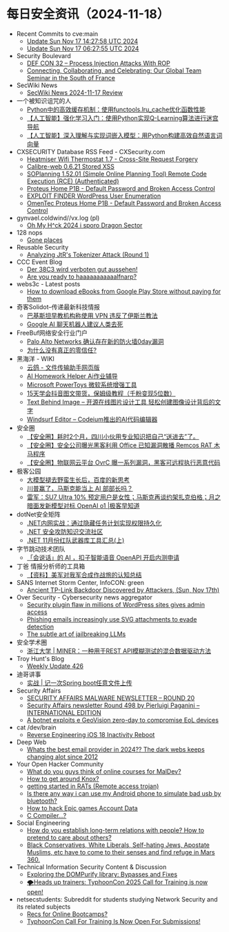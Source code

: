 # 每日安全资讯（2024-11-18）

- Recent Commits to cve:main
  - [Update Sun Nov 17 14:27:58 UTC 2024](https://github.com/trickest/cve/commit/beff6081609ca19baa926ab25035cb8b0354b565)
  - [Update Sun Nov 17 06:27:55 UTC 2024](https://github.com/trickest/cve/commit/c64d1192200cc24bcbfb61c1dd872718f11f1df5)
- Security Boulevard
  - [DEF CON 32 – Process Injection Attacks With ROP](https://securityboulevard.com/2024/11/def-con-32-process-injection-attacks-with-rop/)
  - [Connecting, Collaborating, and Celebrating: Our Global Team Seminar in the South of France](https://securityboulevard.com/2024/11/connecting-collaborating-and-celebrating-our-global-team-seminar-in-the-south-of-france/)
- SecWiki News
  - [SecWiki News 2024-11-17 Review](http://www.sec-wiki.com/?2024-11-17)
- 一个被知识诅咒的人
  - [Python中的高效缓存机制：使用functools.lru_cache优化函数性能](https://blog.csdn.net/nokiaguy/article/details/143831206)
  - [【人工智能】强化学习入门：使用Python实现Q-Learning算法进行迷宫导航](https://blog.csdn.net/nokiaguy/article/details/143831195)
  - [【人工智能】深入理解与实现词嵌入模型：用Python构建高效自然语言词向量](https://blog.csdn.net/nokiaguy/article/details/143831180)
- CXSECURITY Database RSS Feed - CXSecurity.com
  - [Heatmiser Wifi Thermostat 1.7 - Cross-Site Request Forgery](https://cxsecurity.com/issue/WLB-2024110030)
  - [Calibre-web 0.6.21 Stored XSS](https://cxsecurity.com/issue/WLB-2024110029)
  - [SOPlanning 1.52.01 (Simple Online Planning Tool) Remote Code Execution (RCE) (Authenticated)](https://cxsecurity.com/issue/WLB-2024110028)
  - [Proteus Home P1B - Default Password and Broken Access Control](https://cxsecurity.com/issue/WLB-2024110025)
  - [EXPLOIT FINDER  WordPress User Enumeration](https://cxsecurity.com/issue/WLB-2024110026)
  - [OmenTec Proteus Home P1B - Default Password and Broken Access Control](https://cxsecurity.com/issue/WLB-2024110024)
- gynvael.coldwind//vx.log (pl)
  - [Oh My H^ck 2024 i sporo Dragon Sector](https://gynvael.coldwind.pl/?id=795)
- 128 nops
  - [Gone places](https://carstein.github.io/short/2024/11/17/gone-places.html)
- Reusable Security
  - [Analyzing JtR's Tokenizer Attack (Round 1)](https://reusablesec.blogspot.com/2024/11/analyzing-jtrs-tokenizer-attack-round-1.html)
- CCC Event Blog
  - [Der 38C3 wird verboten gut aussehen!](https://events.ccc.de/2024/11/17/38c3-illegally-awesome/)
  - [Are you ready to haaaaaaaaaaalfnarp?](https://events.ccc.de/2024/11/17/38c3-are-you-ready-to-haaaaaaaaaaalfnarp/)
- webs3c - Latest posts
  - [How to download eBooks from Google Play Store without paying for them](https://webs3c.com/t/how-to-download-ebooks-from-google-play-store-without-paying-for-them/79#post_4)
- 奇客Solidot–传递最新科技情报
  - [巴基斯坦早教机构称使用 VPN 违反了伊斯兰教法](https://www.solidot.org/story?sid=79799)
  - [Google AI 聊天机器人建议人类去死](https://www.solidot.org/story?sid=79798)
- FreeBuf网络安全行业门户
  - [Palo Alto Networks 确认存在新的防火墙0day漏洞](https://www.freebuf.com/news/415441.html)
  - [为什么没有真正的零信任?](https://www.freebuf.com/articles/neopoints/415436.html)
- 黑海洋 - WIKI
  - [云鸽 - 文件传输助手网页版](https://www.upx8.com/4441)
  - [AI Homework Helper Ai作业辅导](https://www.upx8.com/4440)
  - [Microsoft PowerToys 微软系统增强工具](https://www.upx8.com/4439)
  - [15天学会抖音图文带货，保姆级教程（千粉变现5位数）](https://www.upx8.com/4438)
  - [Text Behind Image – 开源在线图片设计工具 轻松创建图像设计背后的文字](https://www.upx8.com/4437)
  - [Windsurf Editor – Codeium推出的AI代码编辑器](https://www.upx8.com/4436)
- 安全圈
  - [【安全圈】耗时2个月，四川小伙用专业知识把自己“送进去”了。](https://mp.weixin.qq.com/s?__biz=MzIzMzE4NDU1OQ==&mid=2652066040&idx=1&sn=fcc2314e273fd8cbd7197bf86dbb628e&chksm=f36e7cb8c419f5ae9d4910c6a41e61dc61e3b3141c312e2229cc7b013421e198fac317742acb&scene=58&subscene=0#rd)
  - [【安全圈】安全公司曝光黑客利用 Office 已知漏洞散播 Remcos   RAT 木马程序](https://mp.weixin.qq.com/s?__biz=MzIzMzE4NDU1OQ==&mid=2652066040&idx=2&sn=cf11d094cb7fc2770df2100227dc34db&chksm=f36e7cb8c419f5ae9268e1d2eb9675ef94bccbcfe66627cb209b0883944215f205a8d17b7028&scene=58&subscene=0#rd)
  - [【安全圈】物联网云平台 OvrC 曝一系列漏洞，黑客可远程执行恶意代码](https://mp.weixin.qq.com/s?__biz=MzIzMzE4NDU1OQ==&mid=2652066040&idx=3&sn=628c0be39463e5a5db076252eae42974&chksm=f36e7cb8c419f5ae9694e18d60dde2a26e6a3cdec1633acf1fe266e96be9e59868eaad6f37a5&scene=58&subscene=0#rd)
- 极客公园
  - [大模型褪去野蛮生长后，百度的新思考](https://mp.weixin.qq.com/s?__biz=MTMwNDMwODQ0MQ==&mid=2653064112&idx=1&sn=27b794fcfdded9a7f1e04976dd6a655e&chksm=7e57f60649207f1088680e064e8de863c6b6d358e35fa8d9eaad3f3757a48de51a396b599c1d&scene=58&subscene=0#rd)
  - [川普赢了，马斯克能当上 AI 部部长吗？](https://mp.weixin.qq.com/s?__biz=MTMwNDMwODQ0MQ==&mid=2653064102&idx=1&sn=78e9ad860dc57db553b48be7d9405ecf&chksm=7e57f61049207f0688b22dadfd402fc4b4bb28650b5eda344a53658704f0d57870d21c567263&scene=58&subscene=0#rd)
  - [雷军：SU7 Ultra 10% 预定用户是女性；马斯克再谈约架扎克伯格；月之暗面发新模型对标 OpenAI o1 |极客早知道](https://mp.weixin.qq.com/s?__biz=MTMwNDMwODQ0MQ==&mid=2653064089&idx=1&sn=ffa6f119c70c017cafa6f32c79cda0c3&chksm=7e57f62f49207f39cf8869de94aa11bea7ba75d458449c4149a157b340d0ce3efb9c2aea930e&scene=58&subscene=0#rd)
- dotNet安全矩阵
  - [.NET内网实战：通过隐藏任务计划实现权限持久化](https://mp.weixin.qq.com/s?__biz=MzUyOTc3NTQ5MA==&mid=2247496737&idx=1&sn=d3fd5e529d898139e7aa382e024bcd57&chksm=fa595acccd2ed3daf7f7b2c98f2d27007b62bfdd523eaa8e0a69fc9c58b18b8474fdf3d96560&scene=58&subscene=0#rd)
  - [.NET 安全攻防知识交流社区](https://mp.weixin.qq.com/s?__biz=MzUyOTc3NTQ5MA==&mid=2247496737&idx=2&sn=872d41b5a6b7e8c74392aaa25ffd586a&chksm=fa595acccd2ed3dac2a3efedf110c934fead8b1792881b5ce4e01e3f0d6993b3c71de66aac24&scene=58&subscene=0#rd)
  - [.NET 11月份红队武器库工具汇总(上)](https://mp.weixin.qq.com/s?__biz=MzUyOTc3NTQ5MA==&mid=2247496737&idx=3&sn=272658dec2bb1776fa374b30f6aa98b9&chksm=fa595acccd2ed3da60171508eb9feab38f248a80f8732978847a2c8138d71a97e25ad892f01f&scene=58&subscene=0#rd)
- 字节跳动技术团队
  - [「会说话」的 AI ，扣子智能语音 OpenAPI 开启内测申请](https://mp.weixin.qq.com/s?__biz=MzI1MzYzMjE0MQ==&mid=2247511386&idx=1&sn=7cc18c28156b42b144946325f89b186e&chksm=e9d366b8dea4efae4d9179178dd3e04ad88aabd01b9293626d4697b694f67b0b1320a0a37442&scene=58&subscene=0#rd)
- 丁爸 情报分析师的工具箱
  - [【资料】美军对我军合成作战旅的认知总结](https://mp.weixin.qq.com/s?__biz=MzI2MTE0NTE3Mw==&mid=2651147826&idx=1&sn=82db846319ddae363d8ac74312d12f8b&chksm=f1af3908c6d8b01ec33022230f4b2c112e9210f0cd3b43058d09a96ccbbbd3a91ecca7137dc9&scene=58&subscene=0#rd)
- SANS Internet Storm Center, InfoCON: green
  - [Ancient TP-Link Backdoor Discovered by Attackers, (Sun, Nov 17th)](https://isc.sans.edu/diary/rss/31442)
- Over Security - Cybersecurity news aggregator
  - [Security plugin flaw in millions of WordPress sites gives admin access](https://www.bleepingcomputer.com/news/security/security-plugin-flaw-in-millions-of-wordpress-sites-gives-admin-access/)
  - [Phishing emails increasingly use SVG attachments to evade detection](https://www.bleepingcomputer.com/news/security/phishing-emails-increasingly-use-svg-attachments-to-evade-detection/)
  - [The subtle art of jailbreaking LLMs](https://andpalmier.com/posts/jailbreaking-llms/)
- 安全学术圈
  - [浙江大学 | MINER：一种用于REST API模糊测试的混合数据驱动方法](https://mp.weixin.qq.com/s?__biz=MzU5MTM5MTQ2MA==&mid=2247491390&idx=1&sn=b7ade53040c9a2e8c610421c91a4a59d&chksm=fe2ee0b5c95969a37954d52aa6472cd8ec8fb5e6742c4dfe5d9a908816eb433843eb6e91c0e5&scene=58&subscene=0#rd)
- Troy Hunt's Blog
  - [Weekly Update 426](https://www.troyhunt.com/weekly-update-426/)
- 迪哥讲事
  - [实战 | 记一次Spring boot任意文件上传](https://mp.weixin.qq.com/s?__biz=MzIzMTIzNTM0MA==&mid=2247496357&idx=1&sn=a65d53958d2fb72f02926d027d247350&chksm=e8a5f8c6dfd271d0e0be8b83b8c4d1d4179ac8c8e89ea7ec34d0f9344ab13944e2e50247d33d&scene=58&subscene=0#rd)
- Security Affairs
  - [SECURITY AFFAIRS MALWARE NEWSLETTER – ROUND 20](https://securityaffairs.com/171089/malware/security-affairs-malware-newsletter-round-20.html)
  - [Security Affairs newsletter Round 498 by Pierluigi Paganini – INTERNATIONAL EDITION](https://securityaffairs.com/171083/security/security-affairs-newsletter-round-498-by-pierluigi-paganini-international-edition.html)
  - [A botnet exploits e GeoVision zero-day to compromise EoL devices](https://securityaffairs.com/171067/malware/ddos-botnet-exploits-geovision-zero-day.html)
- cat /dev/brain
  - [Reverse Engineering iOS 18 Inactivity Reboot](https://naehrdine.blogspot.com/2024/11/reverse-engineering-ios-18-inactivity.html)
- Deep Web
  - [Whats the best email provider in 2024?? The dark webs keeps changing alot since 2012](https://www.reddit.com/r/deepweb/comments/1gti94z/whats_the_best_email_provider_in_2024_the_dark/)
- Your Open Hacker Community
  - [What do you guys think of online courses for MalDev?](https://www.reddit.com/r/HowToHack/comments/1gtfjha/what_do_you_guys_think_of_online_courses_for/)
  - [How to get around Knox?](https://www.reddit.com/r/HowToHack/comments/1gt7mwd/how_to_get_around_knox/)
  - [getting started in RATs (Remote access trojan)](https://www.reddit.com/r/HowToHack/comments/1gtkbs8/getting_started_in_rats_remote_access_trojan/)
  - [Is there any way i can use my Android phone to simulate bad usb by bluetooth?](https://www.reddit.com/r/HowToHack/comments/1gtf1mx/is_there_any_way_i_can_use_my_android_phone_to/)
  - [How to hack Epic games Account Data](https://www.reddit.com/r/HowToHack/comments/1gtbn2z/how_to_hack_epic_games_account_data/)
  - [C Compiler...?](https://www.reddit.com/r/HowToHack/comments/1gt6j3h/c_compiler/)
- Social Engineering
  - [How do you establish long-term relations with people? How to pretend to care about others?](https://www.reddit.com/r/SocialEngineering/comments/1gt9p8j/how_do_you_establish_longterm_relations_with/)
  - [Black Conservatives, White Liberals, Self-hating Jews, Apostate Muslims, etc have to come to their senses and find refuge in Mars 360.](https://www.reddit.com/r/SocialEngineering/comments/1gtek7y/black_conservatives_white_liberals_selfhating/)
- Technical Information Security Content & Discussion
  - [Exploring the DOMPurify library: Bypasses and Fixes](https://www.reddit.com/r/netsec/comments/1gtgst2/exploring_the_dompurify_library_bypasses_and_fixes/)
  - [🌪️Heads up trainers: TyphoonCon 2025 Call for Training is now open!](https://www.reddit.com/r/netsec/comments/1gtb2f6/heads_up_trainers_typhooncon_2025_call_for/)
- netsecstudents: Subreddit for students studying Network Security and its related subjects
  - [Recs for Online Bootcamps?](https://www.reddit.com/r/netsecstudents/comments/1gt7umy/recs_for_online_bootcamps/)
  - [TyphoonCon Call For Training Is Now Open For Submissions!](https://www.reddit.com/r/netsecstudents/comments/1gtb2gq/typhooncon_call_for_training_is_now_open_for/)
